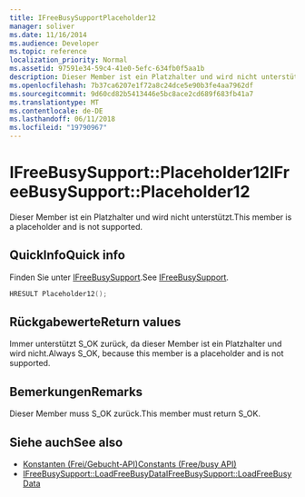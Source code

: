 ```yaml
---
title: IFreeBusySupportPlaceholder12
manager: soliver
ms.date: 11/16/2014
ms.audience: Developer
ms.topic: reference
localization_priority: Normal
ms.assetid: 97591e34-59c4-41e0-5efc-634fb0f5aa1b
description: Dieser Member ist ein Platzhalter und wird nicht unterstützt.
ms.openlocfilehash: 7b37ca6207e1f72a8c24dce5e90b3fe4aa7962df
ms.sourcegitcommit: 9d60cd82b5413446e5bc8ace2cd689f683fb41a7
ms.translationtype: MT
ms.contentlocale: de-DE
ms.lasthandoff: 06/11/2018
ms.locfileid: "19790967"
---
```

# <a name="ifreebusysupportplaceholder12"></a><span data-ttu-id="8cc45-103">IFreeBusySupport::Placeholder12</span><span class="sxs-lookup"><span data-stu-id="8cc45-103">IFreeBusySupport::Placeholder12</span></span>

<span data-ttu-id="8cc45-104">Dieser Member ist ein Platzhalter und wird nicht unterstützt.</span><span class="sxs-lookup"><span data-stu-id="8cc45-104">This member is a placeholder and is not supported.</span></span>
  
## <a name="quick-info"></a><span data-ttu-id="8cc45-105">QuickInfo</span><span class="sxs-lookup"><span data-stu-id="8cc45-105">Quick info</span></span>

<span data-ttu-id="8cc45-106">Finden Sie unter [IFreeBusySupport](ifreebusysupport.md).</span><span class="sxs-lookup"><span data-stu-id="8cc45-106">See [IFreeBusySupport](ifreebusysupport.md).</span></span>
  
```cpp
HRESULT Placeholder12();
```

## <a name="return-values"></a><span data-ttu-id="8cc45-107">Rückgabewerte</span><span class="sxs-lookup"><span data-stu-id="8cc45-107">Return values</span></span>

<span data-ttu-id="8cc45-108">Immer unterstützt S_OK zurück, da dieser Member ist ein Platzhalter und wird nicht.</span><span class="sxs-lookup"><span data-stu-id="8cc45-108">Always S_OK, because this member is a placeholder and is not supported.</span></span>
  
## <a name="remarks"></a><span data-ttu-id="8cc45-109">Bemerkungen</span><span class="sxs-lookup"><span data-stu-id="8cc45-109">Remarks</span></span>

<span data-ttu-id="8cc45-110">Dieser Member muss S_OK zurück.</span><span class="sxs-lookup"><span data-stu-id="8cc45-110">This member must return S_OK.</span></span>
  
## <a name="see-also"></a><span data-ttu-id="8cc45-111">Siehe auch</span><span class="sxs-lookup"><span data-stu-id="8cc45-111">See also</span></span>

- [<span data-ttu-id="8cc45-112">Konstanten (Frei/Gebucht-API)</span><span class="sxs-lookup"><span data-stu-id="8cc45-112">Constants (Free/busy API)</span></span>](constants-free-busy-api.md)
- [<span data-ttu-id="8cc45-113">IFreeBusySupport::LoadFreeBusyData</span><span class="sxs-lookup"><span data-stu-id="8cc45-113">IFreeBusySupport::LoadFreeBusyData</span></span>](ifreebusysupport-loadfreebusydata.md)

